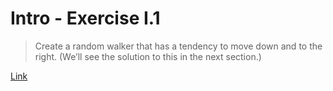 # Intro - Exercise I.1

> Create a random walker that has a tendency to move down and to the right. (We’ll see the solution to this in the next section.)

[Link](http://natureofcode.com/book/introduction/#intro_exercise1)